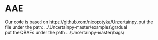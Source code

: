 # AAE

Our code is based on https://github.com/nicopotyka/Uncertainpy.
put the file under the path: ...\Uncertainpy-master\examples\gradual\
put the QBAFs under the path ...\Uncertainpy-master\bags\
